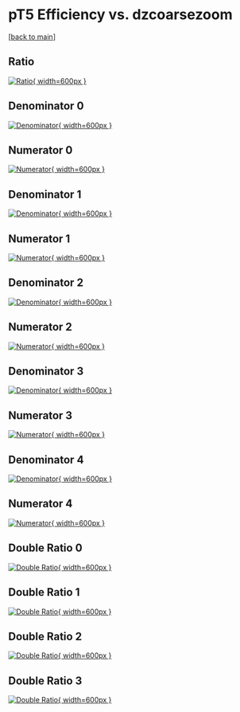# pT5 Efficiency vs. dzcoarsezoom

[[back to main](./)]



## Ratio

[![Ratio](../mtv/var/pT5_vtr_11_0_eff_dzcoarsezoom.png){ width=600px }](../mtv/var/pT5_vtr_11_0_eff_dzcoarsezoom.pdf)

## Denominator 0

[![Denominator](../mtv/den/pT5_vtr_11_0_eff_dzcoarsezoom_den0.png){ width=600px }](../mtv/den/pT5_vtr_11_0_eff_dzcoarsezoom_den0.pdf)

## Numerator 0

[![Numerator](../mtv/num/pT5_vtr_11_0_eff_dzcoarsezoom_num0.png){ width=600px }](../mtv/num/pT5_vtr_11_0_eff_dzcoarsezoom_num0.pdf)

## Denominator 1

[![Denominator](../mtv/den/pT5_vtr_11_0_eff_dzcoarsezoom_den1.png){ width=600px }](../mtv/den/pT5_vtr_11_0_eff_dzcoarsezoom_den1.pdf)

## Numerator 1

[![Numerator](../mtv/num/pT5_vtr_11_0_eff_dzcoarsezoom_num1.png){ width=600px }](../mtv/num/pT5_vtr_11_0_eff_dzcoarsezoom_num1.pdf)

## Denominator 2

[![Denominator](../mtv/den/pT5_vtr_11_0_eff_dzcoarsezoom_den2.png){ width=600px }](../mtv/den/pT5_vtr_11_0_eff_dzcoarsezoom_den2.pdf)

## Numerator 2

[![Numerator](../mtv/num/pT5_vtr_11_0_eff_dzcoarsezoom_num2.png){ width=600px }](../mtv/num/pT5_vtr_11_0_eff_dzcoarsezoom_num2.pdf)

## Denominator 3

[![Denominator](../mtv/den/pT5_vtr_11_0_eff_dzcoarsezoom_den3.png){ width=600px }](../mtv/den/pT5_vtr_11_0_eff_dzcoarsezoom_den3.pdf)

## Numerator 3

[![Numerator](../mtv/num/pT5_vtr_11_0_eff_dzcoarsezoom_num3.png){ width=600px }](../mtv/num/pT5_vtr_11_0_eff_dzcoarsezoom_num3.pdf)

## Denominator 4

[![Denominator](../mtv/den/pT5_vtr_11_0_eff_dzcoarsezoom_den4.png){ width=600px }](../mtv/den/pT5_vtr_11_0_eff_dzcoarsezoom_den4.pdf)

## Numerator 4

[![Numerator](../mtv/num/pT5_vtr_11_0_eff_dzcoarsezoom_num4.png){ width=600px }](../mtv/num/pT5_vtr_11_0_eff_dzcoarsezoom_num4.pdf)

## Double Ratio 0

[![Double Ratio](../mtv/ratio/pT5_vtr_11_0_eff_dzcoarsezoom_ratio0.png){ width=600px }](../mtv/ratio/pT5_vtr_11_0_eff_dzcoarsezoom_ratio0.pdf)

## Double Ratio 1

[![Double Ratio](../mtv/ratio/pT5_vtr_11_0_eff_dzcoarsezoom_ratio1.png){ width=600px }](../mtv/ratio/pT5_vtr_11_0_eff_dzcoarsezoom_ratio1.pdf)

## Double Ratio 2

[![Double Ratio](../mtv/ratio/pT5_vtr_11_0_eff_dzcoarsezoom_ratio2.png){ width=600px }](../mtv/ratio/pT5_vtr_11_0_eff_dzcoarsezoom_ratio2.pdf)

## Double Ratio 3

[![Double Ratio](../mtv/ratio/pT5_vtr_11_0_eff_dzcoarsezoom_ratio3.png){ width=600px }](../mtv/ratio/pT5_vtr_11_0_eff_dzcoarsezoom_ratio3.pdf)

